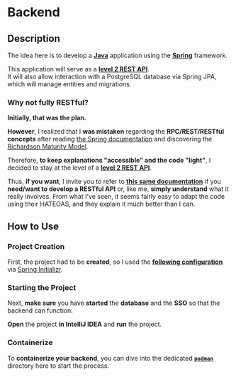 # Backend

## Description

The idea here is to develop a **[Java](https://en.wikipedia.org/wiki/Java_(programming_language))** application using the **[Spring](https://en.wikipedia.org/wiki/Spring_Framework)** framework.

This application will serve as a **[level 2 REST API](https://en.wikipedia.org/wiki/Richardson_Maturity_Model#Level_2:_HTTP_Verbs)**.  
It will also allow interaction with a PostgreSQL database via Spring JPA, which will manage entities and migrations.

### Why not fully RESTful?

**Initially, that was the plan.**

**However**, I realized that I **was mistaken** regarding the **RPC/REST/RESTful concepts** after reading [the Spring documentation](https://spring.io/guides/tutorials/rest) and discovering the [Richardson Maturity Model](https://en.wikipedia.org/wiki/Richardson_Maturity_Model).

Therefore, **to keep explanations "accessible" and the code "light"**, I decided to stay at the level of a **[level 2 REST API](https://en.wikipedia.org/wiki/Richardson_Maturity_Model#Level_2:_HTTP_Verbs)**.

Thus, **if you want**, I invite you to refer to **[this same documentation](https://spring.io/guides/tutorials/rest)** if you **need/want to develop a RESTful API** or, like me, **simply understand** what it really involves. From what I’ve seen, it seems fairly easy to adapt the code using their HATEOAS, and they explain it much better than I can.

## How to Use

### Project Creation

First, the project had to be **created**, so I used the **[following configuration](https://start.spring.io/#!type=maven-project&language=java&platformVersion=3.5.4&packaging=jar&jvmVersion=24&groupId=com.yourdomain&artifactId=backend&name=backend&description=Backend%20of%20the%20stack.&packageName=com.yourdomain.backend&dependencies=web,devtools,validation,data-jpa,configuration-processor,oauth2-resource-server,postgresql,security)** via [Spring Initializr](https://start.spring.io).

### Starting the Project

Next, **make sure** you have **started** the **database** and the **SSO** so that the backend can function.

**Open** the project **in IntelliJ IDEA** and **run** the project.

### Containerize

To **containerize your backend**, you can dive into the dedicated **[`podman`](./podman/)** directory here to start the process.
